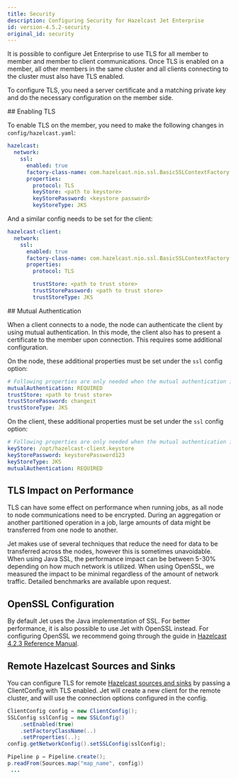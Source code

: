 ```yaml
---
title: Security
description: Configuring Security for Hazelcast Jet Enterprise
id: version-4.5.2-security
original_id: security
---
```


It is possible to configure Jet Enterprise to use TLS for all member to
member and member to client communications. Once TLS is enabled on a
member, all other members in the same cluster and all clients connecting
to the cluster must also have TLS enabled.

To configure TLS, you need a server certificate and a matching private
key and do the necessary configuration on the member side.

## Enabling TLS

To enable TLS on the member, you need to make the following changes
in `config/hazelcast.yaml`:

```yaml
hazelcast:
  network:
    ssl:
      enabled: true
      factory-class-name: com.hazelcast.nio.ssl.BasicSSLContextFactory
      properties:
        protocol: TLS
        keyStore: <path to keystore>
        keyStorePassword: <keystore password>
        keyStoreType: JKS
```

And a similar config needs to be set for the client:

```yaml
hazelcast-client:
  network:
    ssl:
      enabled: true
      factory-class-name: com.hazelcast.nio.ssl.BasicSSLContextFactory
      properties:
        protocol: TLS

        trustStore: <path to trust store>
        trustStorePassword: <path to trust store>
        trustStoreType: JKS
```

## Mutual Authentication

When a client connects to a node, the node can authenticate the client
by using mutual authentication. In this mode, the client also has to
present a certificate to the member upon connection. This requires some
additional configuration.

On the node, these additional properties must be set under the `ssl`
config option:

```yaml
# Following properties are only needed when the mutual authentication is used.
mutualAuthentication: REQUIRED
trustStore: <path to trust store>
trustStorePassword: changeit
trustStoreType: JKS
```

On the client, these additional properties must be set under the `ssl`
config option:

```yaml
# Following properties are only needed when the mutual authentication is used.
keyStore: /opt/hazelcast-client.keystore
keyStorePassword: keystorePassword123
keyStoreType: JKS
mutualAuthentication: REQUIRED
```

## TLS Impact on Performance

TLS can have some effect on performance when running jobs, as all node
to node communications need to be encrypted. During an aggregation or
another partitioned operation in a job, large amounts of data might be
transferred from one node to another.

Jet makes use of several techniques that reduce the need for data to be
transferred across the nodes, however this is sometimes unavoidable.
When using Java SSL, the performance impact can be between 5-30%
depending on how much network is utilized. When using OpenSSL, we
measured the impact to be minimal regardless of the amount of network
traffic. Detailed benchmarks are available upon request.

## OpenSSL Configuration

By default Jet uses the Java implementation of SSL. For better
performance, it is also possible to use Jet with OpenSSL instead. For
configuring OpenSSL we recommend going through the guide in
[Hazelcast 4.2.3 Reference Manual](https://docs.hazelcast.org/docs/4.2.3/manual/html-single/index.html#integrating-openssl-boringssl).

## Remote Hazelcast Sources and Sinks

You can configure TLS for remote [Hazelcast sources and sinks](../api/sources-sinks#imap)
by passing a ClientConfig with TLS enabled. Jet will create a new
client for the remote cluster, and will use the connection options
configured in the config.

```java
ClientConfig config = new ClientConfig();
SSLConfig sslConfig = new SSLConfig()
    .setEnabled(true)
    .setFactoryClassName(..)
    .setProperties(..);
config.getNetworkConfig().setSSLConfig(sslConfig);

Pipeline p = Pipeline.create();
p.readFrom(Sources.map("map_name", config))
 ...
```
